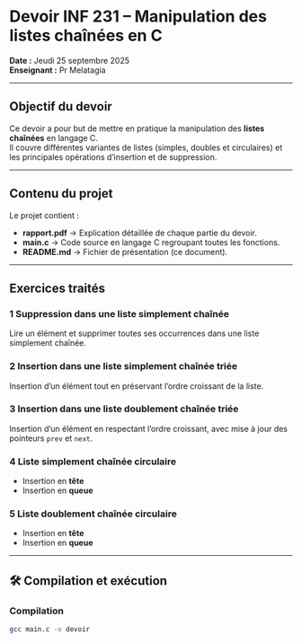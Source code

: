 # Devoir INF 231 – Manipulation des listes chaînées en C  

**Date :** Jeudi 25 septembre 2025  
**Enseignant :** Pr Melatagia  

---

## Objectif du devoir  
Ce devoir a pour but de mettre en pratique la manipulation des **listes chaînées** en langage C.  
Il couvre différentes variantes de listes (simples, doubles et circulaires) et les principales opérations d’insertion et de suppression.  

---

## Contenu du projet  

Le projet contient :  
- **rapport.pdf** → Explication détaillée de chaque partie du devoir.  
- **main.c** → Code source en langage C regroupant toutes les fonctions.  
- **README.md** → Fichier de présentation (ce document).  

---

## Exercices traités  

### 1 Suppression dans une liste simplement chaînée  
Lire un élément et supprimer toutes ses occurrences dans une liste simplement chaînée.  

### 2 Insertion dans une liste simplement chaînée triée  
Insertion d’un élément tout en préservant l’ordre croissant de la liste.  

### 3 Insertion dans une liste doublement chaînée triée  
Insertion d’un élément en respectant l’ordre croissant, avec mise à jour des pointeurs `prev` et `next`.  

### 4 Liste simplement chaînée circulaire  
- Insertion en **tête**  
- Insertion en **queue**  

### 5 Liste doublement chaînée circulaire  
- Insertion en **tête**  
- Insertion en **queue**  

---

## 🛠️ Compilation et exécution  

### Compilation  
```bash
gcc main.c -o devoir

